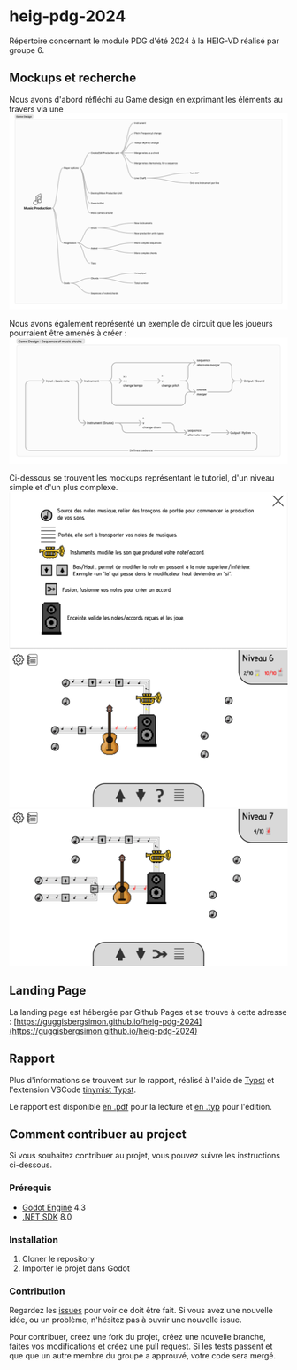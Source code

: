 # heig-pdg-2024

Répertoire concernant le module PDG d'été 2024 à la HEIG-VD réalisé par groupe 6.

## Mockups et recherche

Nous avons d'abord réfléchi au Game design en exprimant les éléments au travers via une 
![Game design](/rapport/img/game-design.png)

Nous avons également représenté un exemple de circuit que les joueurs pourraient être amenés à créer :
![Game design sequence](/rapport/img/game-design-sequence.png)

Ci-dessous se trouvent les mockups représentant le tutoriel, d'un niveau simple et d'un plus complexe.
![Tutorial](/rapport/img/mockup-tutorial.png)
![Early level](/rapport/img/mockup-early-level.png)
![Later level](/rapport/img/mockup-late-level.png)

## Landing Page

La landing page est hébergée par Github Pages et se trouve à cette adresse : [https://guggisbergsimon.github.io/heig-pdg-2024](https://guggisbergsimon.github.io/heig-pdg-2024)

## Rapport

Plus d'informations se trouvent sur le rapport, réalisé à l'aide de [Typst](https://typst.app/) et l'extension VSCode [tinymist Typst](https://marketplace.visualstudio.com/items?itemName=myriad-dreamin.tinymist).

Le rapport est disponible [en .pdf](/rapport/rapport.pdf) pour la lecture et [en .typ](/rapport/rapport.typ) pour l'édition.


## Comment contribuer au project

Si vous souhaitez contribuer au projet, vous pouvez suivre les instructions ci-dessous.

### Prérequis

- [Godot Engine](https://godotengine.org/download/windows/) 4.3
- [.NET SDK](https://dotnet.microsoft.com/en-us/download) 8.0

### Installation

1. Cloner le repository
2. Importer le projet dans Godot

### Contribution

Regardez les [issues](https://github.com/GuggisbergSimon/heig-pdg-2024/issues) pour voir ce doit être fait. Si vous avez une nouvelle idée, ou un problème, n'hésitez pas à ouvrir une nouvelle issue.

Pour contribuer, créez une fork du projet, créez une nouvelle branche, faites vos modifications et créez une pull request. Si les tests passent et que que un autre membre du groupe a approuvé, votre code sera mergé.